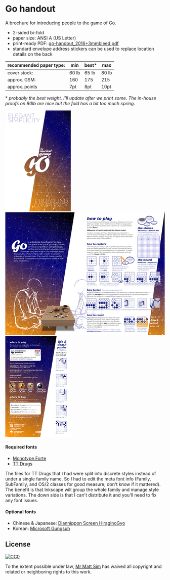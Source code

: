# Go handout

A brochure for introducing people to the game of Go.

* 2-sided bi-fold
* paper size: ANSI A (US Letter)
* print-ready PDF: [go-handout_2016+3mmbleed.pdf](go-handout_2016+3mmbleed.pdf)
* standard envelope address stickers can be used to replace location details on the back

|recommended paper type: | min| best* | max |
|---|---|---|---|
| cover stock: | 60 lb | 65 lb | 80 lb |
| approx. GSM: | 160  | 175 | 215 |
| approx. points| 7pt | 8pt | 10pt |

\* *probably the best weight, I'll update after we print some. The in-house proofs on 80lb are nice but the fold has a bit too much spring.*

![front](go-handout_front.png  "front")![interior](go-handout_interior.png  "interior")![back](go-handout_back.png  "back")

#### Required fonts
* [Monotype Forte](https://www.myfonts.com/fonts/type-type/tt-drugs/)
* [TT Drugs](https://www.myfonts.com/fonts/type-type/tt-drugs/)

The files for TT Drugs that I had were split into discrete styles instead of under a single family name. So I had to edit the meta font info (Family, SubFamily, and OS/2 classes for good measure; don't know if it mattered). The benefit is that Inkscape will group the whole family and manage style variations. The down side is that I can't distribute it and you'll need to fix any font issues.

#### Optional fonts
* Chinese & Japanese: [Diannippon Screen HiraginoGyo](http://www.screen-hiragino.jp/lineup/hgyo/)
* Korean: [Microsoft Gungsuh](https://www.microsoft.com/typography/fonts/family.aspx?FID=358)


## License

[![CC0](http://mirrors.creativecommons.org/presskit/buttons/88x31/svg/cc-zero.svg)](https://creativecommons.org/publicdomain/zero/1.0/)

To the extent possible under law, [Mr Matt Sim](http://perceptual.space) has waived all copyright and related or neighboring rights to this work.
